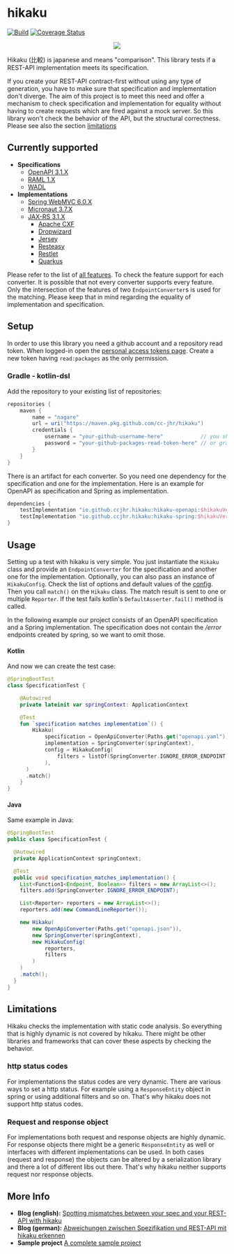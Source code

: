 # hikaku
[![Build](https://github.com/cc-jhr/hikaku/actions/workflows/build.yml/badge.svg)](https://github.com/cc-jhr/hikaku/actions/workflows/build.yml) [![Coverage Status](https://coveralls.io/repos/github/cc-jhr/hikaku/badge.svg?branch=master)](https://coveralls.io/github/cc-jhr/hikaku?branch=master)

<p align="center">
  <img src="docs/images/hikaku-logo-small.png">
</p>

Hikaku (比較) is japanese and means "comparison". This library tests if a REST-API implementation meets its specification.

If you create your REST-API contract-first without using any type of generation, you have to make sure that specification and implementation don't diverge.
The aim of this project is to meet this need and offer a mechanism to check specification and implementation for equality without having to create requests which are fired against a mock server. So this library won't check the behavior of the API, but the structural correctness. Please see also the section [limitations](#limitations)

## Currently supported

+ **Specifications**
  + [OpenAPI 3.1.X](openapi/README.md)
  + [RAML 1.X](raml/README.md)
  + [WADL](wadl/README.md)
+ **Implementations**
  + [Spring WebMVC 6.0.X](spring/README.md)
  + [Micronaut 3.7.X](micronaut/README.md)
  + [JAX-RS 3.1.X](jax-rs/README.md)
    + [Apache CXF](http://cxf.apache.org)
    + [Dropwizard](https://www.dropwizard.io)
    + [Jersey](https://jersey.github.io)
    + [Resteasy](https://resteasy.github.io)
    + [Restlet](https://restlet.com/open-source/documentation/user-guide/2.3/extensions/jaxrs)
    + [Quarkus](https://quarkus.io)
  
Please refer to the list of [all features](docs/features.md). To check the feature support for each converter.
It is possible that not every converter supports every feature. Only the intersection of the features of two `EndpointConverter`s is used for the matching. Please keep that in mind regarding the equality of implementation and specification.

## Setup

In order to use this library you need a github account and a repository read token.
When logged-in open the [personal access tokens page](https://github.com/settings/tokens). Create a new token having `read:packages` as the only permission.

### Gradle - kotlin-dsl

Add the repository to your existing list of repositories:

```gradle
repositories {
    maven {
        name = "nagare"
        url = uri("https://maven.pkg.github.com/cc-jhr/hikaku")
        credentials {
            username = "your-github-username-here"            // you should probably use environment variables
            password = "your-github-packages-read-token-here" // or gradle properties here to inject the values
        }
    }
}
```

There is an artifact for each converter. So you need one dependency for the specification and one for the implementation.
Here is an example for OpenAPI as specification and Spring as implementation.

```gradle
dependencies {
    testImplementation "io.github.ccjhr.hikaku:hikaku-openapi:$hikakuVersion"
    testImplementation "io.github.ccjhr.hikaku:hikaku-spring:$hikakuVersion"
}
```

## Usage

Setting up a test with hikaku is very simple. You just instantiate the `Hikaku` class and provide an `EndpointConverter` for the specification and another one for the implementation. Optionally, you can also pass an instance of `HikakuConfig`. Check the list of options and default values of the [config](docs/config.md). Then you call `match()` on the `Hikaku` class.
The match result is sent to one or multiple `Reporter`. If the test fails kotlin's `DefaultAsserter.fail()` method is called.

In the following example our project consists of an OpenAPI specification and a Spring implementation. The specification does not contain the _/error_ endpoints created by spring, so we want to omit those.

#### Kotlin

And now we can create the test case:

```kotlin
@SpringBootTest
class SpecificationTest {

    @Autowired
    private lateinit var springContext: ApplicationContext

    @Test
    fun `specification matches implementation`() { 
        Hikaku(
            specification = OpenApiConverter(Paths.get("openapi.yaml")),
            implementation = SpringConverter(springContext),
            config = HikakuConfig(
                filters = listOf(SpringConverter.IGNORE_ERROR_ENDPOINT),
            ),
      )
      .match()
    }
}
```

#### Java

Same example in Java:

```java
@SpringBootTest
public class SpecificationTest {

  @Autowired
  private ApplicationContext springContext;

  @Test
  public void specification_matches_implementation() {
    List<Function1<Endpoint, Boolean>> filters = new ArrayList<>();
    filters.add(SpringConverter.IGNORE_ERROR_ENDPOINT);

    List<Reporter> reporters = new ArrayList<>();
    reporters.add(new CommandLineReporter());

    new Hikaku(
        new OpenApiConverter(Paths.get("openapi.json")),
        new SpringConverter(springContext),
        new HikakuConfig(
            reporters,
            filters
        )
    )
    .match();
  }
}
```

## Limitations
Hikaku checks the implementation with static code analysis. So everything that is highly dynamic is not covered by hikaku. There might be other libraries and frameworks that can cover these aspects by checking the behavior.

### http status codes
For implementations the status codes are very dynamic. There are various ways to set a http status. For example using a `ResponseEntity` object in spring or using additional filters and so on. That's why hikaku does not support http status codes.

### Request and response object
For implementations both request and response objects are highly dynamic. For response objects there might be a generic `ResponseEntity` as well or interfaces with different implementations can be used. In both cases (request and response) the objects can be altered by a serialization library and there a lot of different libs out there. That's why hikaku neither supports request nor response objects.

## More Info

* **Blog (english):** [Spotting mismatches between your spec and your REST-API with hikaku](https://blog.codecentric.de/en/2019/03/spot-mismatches-between-your-spec-and-your-rest-api/)
* **Blog (german):** [ Abweichungen zwischen Spezifikation und REST-API mit hikaku erkennen](https://blog.codecentric.de/2019/03/abweichungen-zwischen-rest-api-spezifikation-erkennen/)
* **Sample project** [A complete sample project](https://github.com/cc-jhr/hikaku-sample)
